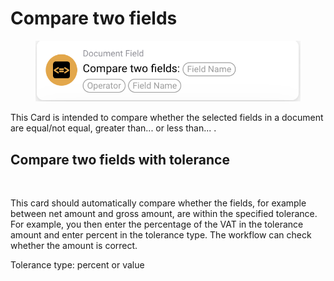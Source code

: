 # Compare two fields



<figure><img src="../../../.gitbook/assets/image (24).png" alt=""><figcaption></figcaption></figure>

This Card is intended to compare whether the selected fields in a document are equal/not equal, greater than... or less than... .



## Compare two fields with tolerance

<figure><img src="https://lh7-us.googleusercontent.com/Qt90tjmjcLT32G-mRq3JeDC5rAL5Lkpk9jBhYFRoMF-jL0OPvJ4iKcmCz3FEn_L4WHysgTLRrlmr10ti4UJ1bojAQ57KBMXqySuykBFlQQWQ7dw7EJpr9Bw-th_1p4bA2_sGLUV6blAy1DblD4HFBVs" alt=""><figcaption></figcaption></figure>

This card should automatically compare whether the fields, for example between net amount and gross amount, are within the specified tolerance. For example, you then enter the percentage of the VAT in the tolerance amount and enter percent in the tolerance type. The workflow can check whether the amount is correct.

Tolerance type: percent or value


